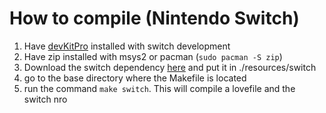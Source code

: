 # How to compile (Nintendo Switch)
1. Have [devKitPro](https://devkitpro.org/wiki/Getting_Started) installed with switch development
2. Have zip installed with msys2 or pacman (`sudo pacman -S zip`)
3. Download the switch dependency [here](https://github.com/retronx-team/love-nx/releases/download/11.3-nx3/love.elf) and put it in ./resources/switch
4. go to the base directory where the Makefile is located
5. run the command `make switch`. This will compile a lovefile and the switch nro